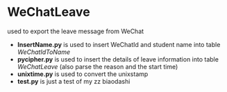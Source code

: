 # WeChatLeave
used to export the leave message from WeChat
+ **InsertName.py** is used to insert WeChatId and student name into table *WeChatIdToName*
+ **pycipher.py** is used to insert the details of leave information into table *WeChatLeave* (also parse the reason and the start time)
+ **unixtime.py** is used to convert the unixstamp
+ **test.py** is just a test of my zz biaodashi
